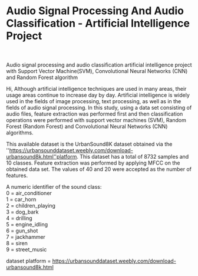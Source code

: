 # Audio Signal Processing And Audio Classification - Artificial Intelligence Project <br/> <br/>
Audio signal processing and audio classification artificial intelligence project with Support Vector Machine(SVM), Convolutional Neural Networks (CNN) and Random Forest algorithm <br/>


Hi,
Although artificial intelligence techniques are used in many areas, their usage areas continue to increase day by day. Artificial intelligence is widely used in the fields of image processing, text processing, as well as in the fields of audio signal processing. In this study, using a data set consisting of audio files, feature extraction was performed first and then classification operations were performed with support vector machines (SVM), Random Forest (Random Forest) and Convolutional Neural Networks (CNN) algorithms. <br/>

This available dataset is the UrbanSound8K dataset obtained via the ''https://urbansounddataset.weebly.com/download-urbansound8k.html''platform. This dataset has a total of 8732 samples and 10 classes. Feature extraction was performed by applying MFCC on the obtained data set. The values ​​of 40 and 20 were accepted as the number of features. <br/>

A numeric identifier of the sound class: <br/>
0 = air_conditioner <br/>
1 = car_horn <br/>
2 = children_playing <br/>
3 = dog_bark <br/>
4 = drilling <br/>
5 = engine_idling <br/>
6 = gun_shot <br/>
7 = jackhammer <br/>
8 = siren <br/>
9 = street_music <br/>

dataset platform =  https://urbansounddataset.weebly.com/download-urbansound8k.html
